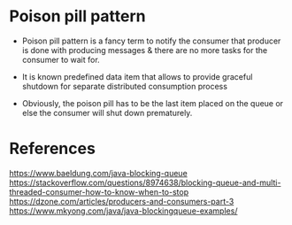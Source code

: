 
# Poison pill pattern

* Poison pill pattern is a fancy term to notify the consumer 
  that producer is done with producing messages & there are 
  no more tasks for the consumer to wait for.

* It is known predefined data item that allows to 
  provide graceful shutdown for separate distributed 
  consumption process
  
* Obviously, the poison pill has to be the last item placed 
  on the queue or else the consumer will shut down prematurely. 


References
==========
https://www.baeldung.com/java-blocking-queue
https://stackoverflow.com/questions/8974638/blocking-queue-and-multi-threaded-consumer-how-to-know-when-to-stop
https://dzone.com/articles/producers-and-consumers-part-3
https://www.mkyong.com/java/java-blockingqueue-examples/
